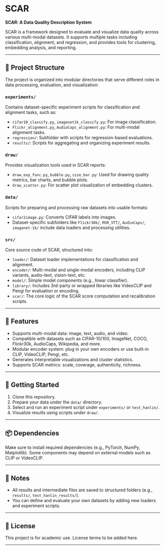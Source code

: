 # SCAR
**SCAR: A Data Quality Description System**

SCAR is a framework designed to evaluate and visualize data quality across various multi-modal datasets. It supports multiple tasks including classification, alignment, and regression, and provides tools for clustering, embedding analysis, and reporting.

---

## 📁 Project Structure

The project is organized into modular directories that serve different roles in data processing, evaluation, and visualization:

### `experiments/`
Contains dataset-specific experiment scripts for classification and alignment tasks, such as:
- `cifar10_classify.py`, `imagenet1k_classify.py`: For image classification.
- `Flickr_alignment.py`, `AudioCaps_alignment.py`: For multi-modal alignment tasks.
- `regression/`: Subfolder with scripts for regression-based evaluations.
- `results/`: Scripts for aggregating and organizing experiment results.

### `draw/`
Provides visualization tools used in SCAR reports:
- `draw_exp_func.py`, `bubble.py`, `size_bar.py`: Used for drawing quality metrics, bar charts, and bubble plots.
- `draw_scatter.py`: For scatter plot visualization of embedding clusters.

### `data/`
Scripts for preparing and processing raw datasets into usable formats:
- `cifar2image.py`: Converts CIFAR labels into images.
- Dataset-specific subfolders like `Flickr30k/`, `MSR_VTT/`, `AudioCaps/`, `imagenet-1k/` include data loaders and processing utilities.

### `src/`
Core source code of SCAR, structured into:
- `loader/`: Dataset loader implementations for classification and alignment.
- `encoder/`: Multi-modal and single-modal encoders, including CLIP variants, audio-text, vision-text, etc.
- `model/`: Simple model components (e.g., linear classifier).
- `library/`: Includes 3rd-party or wrapped libraries like VideoCLIP and Pengi for evaluation or encoding.
- `scar/`: The core logic of the SCAR score computation and recalibration scripts.

---

## 🔧 Features

- Supports multi-modal data: image, text, audio, and video.
- Compatible with datasets such as CIFAR-10/100, ImageNet, COCO, Flickr30k, AudioCaps, Wikipedia, and more.
- Modular encoder system: plug in your own encoders or use built-in CLIP, VideoCLIP, Pengi, etc.
- Generates interpretable visualizations and cluster statistics.
- Supports SCAR metrics: scale, coverage, authenticity, richness.

---

## 🚀 Getting Started

1. Clone this repository.
2. Prepare your data under the `data/` directory.
3. Select and run an experiment script under `experiments/` or `test_hanlin/`.
4. Visualize results using scripts under `draw/`.

---

## 📦 Dependencies

Make sure to install required dependencies (e.g., PyTorch, NumPy, Matplotlib). Some components may depend on external models such as CLIP or VideoCLIP.

---

## 📁 Notes

- All results and intermediate files are saved to structured folders (e.g., `results/`, `test_hanlin_results/`).
- You can define and evaluate your own datasets by adding new loaders and experiment scripts.

---

## 📄 License

This project is for academic use. License terms to be added here.

---